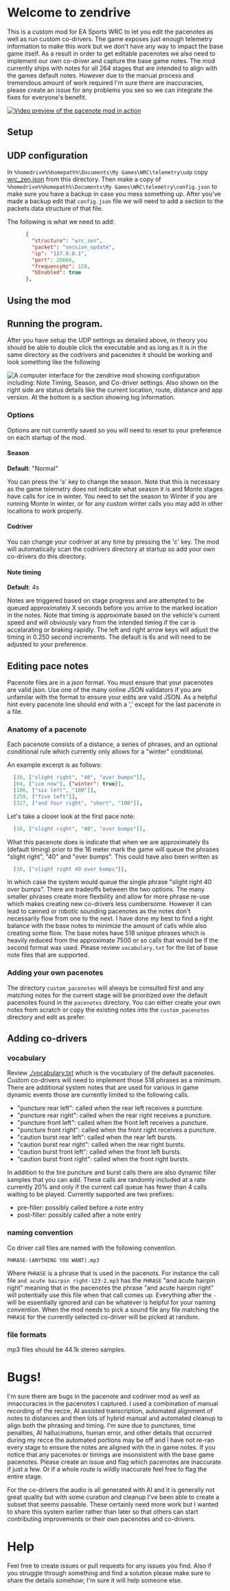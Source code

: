 # Welcome to zendrive

This is a custom mod for EA Sports WRC to let you edit the pacenotes as well as run custom co-drivers. The game exposes just enough telemetry information to make this work but we don't have any way to impact the base game itself. As a result in order to get editable pacenotes we also need to implement our own co-driver and capture the base game notes. The mod currently ships with notes for all 264 stages that are intended to align with the games default notes. However due to the manual process and tremendous amount of work required I'm sure there are inaccuracies, please create an issue for any problems you see so we can integrate the fixes for everyone's benefit.

[![Video preview of the pacenote mod in action](https://img.youtube.com/vi/G3aY9JkA0p4/0.jpg)](https://www.youtube.com/watch?v=G3aY9JkA0p4)

## Setup

## UDP configuration

In `%homedrive%%homepath%\Documents\My Games\WRC\telemetry\udp` copy [wrc_zen.json](./wrc_zen.json) from this directory. Then make a copy of `%homedrive%%homepath%\Documents\My Games\WRC\telemetry\config.json` to make sure you have a backup in case you mess something up. After you've made a backup edit that `config.json` file we will need to add a section to the packets data structure of that file.

The following is what we need to add:
```json
      {
        "structure": "wrc_zen",
        "packet": "session_update",
        "ip": "127.0.0.1",
        "port": 20666,
        "frequencyHz": 120,
        "bEnabled": true
      },
```

## Using the mod

## Running the program.

After you have setup the UDP settings as detailed above, in theory you should be able to double click the executable and as long as it is in the same directory as the codrivers and pacenotes it should be working and look something like the following

![A computer interface for the zendrive mod showing configuration including: Note Timing, Season, and Co-driver settings. Also shown on the right side are status details like the current location, route, distance and app version. At the bottom is a section showing log information.](./screenshot.png)

### Options

Options are not currently saved so you will need to reset to your preference on each startup of the mod.

#### Season

**Default**: "Normal"

You can press the 's' key to change the season. Note that this is necessary as the game telemetry does not indicate what season it is and Monte stages have calls for ice in winter. You need to set the season to Winter if you are running Monte in winter, or for any custom winter calls you may add in other locations to work properly.

#### Codriver

You can change your codriver at any time by pressing the 'c' key. The mod will automatically scan the codrivers directory at startup so add your own co-drivers do this directory.

#### Note timing

**Default**: 4s

Notes are triggered based on stage progress and are attempted to be queued approximately X seconds before you arrive to the marked location in the notes. Note that timing is approximate based on the vehicle's current speed and will obviously vary from the intended timing if the car is accelarating or braking rapidly. The left and right arrow keys will adjust the timing in 0.250 second increments. The default is 6s and will need to be adjusted to your preference.

## Editing pace notes

Pacenote files are in a json format. You must ensure that your pacenotes are valid json. Use one of the many online JSON validators if you are unfamilar with the format to ensure your edits are valid JSON. As a helpful hint every pacenote line should end with a ',' except for the last pacenote in a file.

### Anatomy of a pacenote

Each pacenote consists of a distance, a series of phrases, and an optional conditional rule which currently only allows for a "winter" conditional.

An example excerpt is as follows:

```json
  [16, ["slight right", "40", "over bumps"]],
  [64, ["ice now"], {"winter": true}],
  [106, ["six left", "100"]],
  [258, ["five left"]],
  [327, ["and four right", "short", "100"]],
```

Let's take a closer look at the first pace note:
```json
  [16, ["slight right", "40", "over bumps"]],
```

What this pacenote does is indicate that when we are approximately 6s (default timing) prior to the 16 meter mark the game will queue the phrases "slight right", "40" and "over bumps". This could have also been written as
```json
  [16, ["slight right 40 over bumps"]],
```
In which case the system would queue the single phrase "slight right 40 over bumps". There are tradeoffs between the two options. The many smaller phrases create more flexbility and allow for more phrase re-use which makes creating new co-drivers less cumbersome. However it can lead to canned or robotic sounding pacenotes as the notes don't necessarily flow from one to the next. I have done my best to find a right balance with the base notes to minimize the amount of calls while also creating some flow. The base notes have 518 unique phrases which is heavily reduced from the approximate 7500 or so calls that would be if the second format was used. Please review `vocabulary.txt` for the list of base note files that are supported.

### Adding your own pacenotes

The directory `custom_pacenotes` will always be consulted first and any matching notes for the current stage will be prioritized over the default pacenotes found in the `pacenotes` directory. You can either create your own notes from scratch or copy the existing notes into the `custom_pacenotes` directory and edit as prefer.


## Adding co-drivers

### vocabulary

Review [./vocabulary.txt](vocabulary.txt) which is the vocabulary of the default pacenotes. Custom co-drivers will need to implement those 518 phrases as a minimum. There are additional system notes that are used for various in game dynamic events those are currently limited to the following calls.

- "puncture rear left": called when the rear left receives a puncture.
- "puncture rear right": called when the rear right receives a puncture.
- "puncture front left": called when the front left receives a puncture.
- "puncture front right": called when the front right receives a puncture.
- "caution burst rear left": called when the rear left bursts.
- "caution burst rear right": called when the rear right bursts.
- "caution burst front left": called when the front left bursts.
- "caution burst front right": called when the front right bursts.

In addition to the tire puncture and burst calls there are also dynamic filler samples that you can add. These calls are randomly included at a rate currently 20% and only if the current call queue has fewer than 4 calls waiting to be played. Currently supported are two prefixes:

- pre-filler: possibly called before a note entry
- post-filler: possibly called after a note entry

### naming convention

Co driver call files are named with the following convention.

```PHRASE-(ANYTHING YOU WANT).mp3```

Where `PHRASE` is a phrase that is used in the pacenots. For instance the call file `and acute hairpin right-123-2.mp3` has the `PHRASE` "and acute hairpin right" meaning that in the pacenotes the phrase "and acute hairpin right" will potentially use this file when that call comes up. Everything after the `-` will be essentially ignored and can be whatever is helpful for your naming convention. When the mod needs to pick a sound file any file matching the `PHRASE` for the currently selected co-driver will be picked at random.

### file formats

mp3 files should be 44.1k stereo samples.

# Bugs!

I'm sure there are bugs in the pacenote and codriver mod as well as innaccuracies in the pacenotes I captured. I used a combination of manual recording of the recce, AI assisted transcription, automated alignment of notes to distances and then lots of hybrid manual and automated cleanup to align both the phrasing and timing. I'm sure due to punctures, time penalties, AI hallucinations, human error, and other details that occurred during my recce the automated portions may be off and I have not re-ran every stage to ensure the notes are aligned with the in game notes. If you notice that any pacenotes or timings are insonsistent with the base game pacenotes. Please create an issue and flag which pacenotes are inaccurate if just a few. Or if a whole route is wildly inaccurate feel free to flag the entire stage.

For the co-drivers the audio is all generated with AI and it is generally not great quality but with some curation and cleanup I've been able to create a subset that seems passable. These certainly need more work but I wanted to share this system earlier rather than later so that others can start contributing improvements or their own pacenotes and co-drivers.

# Help

Feel free to create issues or pull requests for any issues you find. Also if you struggle through something and find a solution please make sure to share the details somehow; I'm sure it will help someone else.
